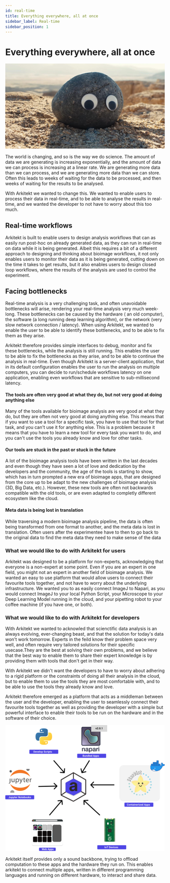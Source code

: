```yaml
---
id: real-time
title: Everything everywhere, all at once
sidebar_label: Real-time
sidebar_position: 1
---
```


# Everything everywhere, all at once

![img](../../static/img/rock.jpg)

The world is changing, and so is the way we do science. The amount of data we are generating is increasing exponentially, and the amount of data we can process is increasing at a linear rate. We are generating more data than we can process, and we are generating more data than we can store. Often this leads
to weeks of waiting for the data to be processed, and then weeks of waiting for the results to be analysed.

With Arkitekt we wanted to change this. We wanted to enable users to process their data in real-time, and to be able to analyse the results in real-time, and we wanted the developer to not have to worry about this too much.

## Real-time workflows

Arkitekt is built to enable users to design analysis workflows that can as easily run post-hoc on already generated data, as they can run in real-time on data while it is being generated. Albeit this requires a bit of a different approach to designing and thinking about bioimage workflows, it not only enables users to monitor their data as it is being generated, cutting down on the time it takes to get results, but it also enables users to design closed loop workflows, where the results of the analysis are used to control the experiment.




## Facing bottlenecks

Real-time analysis is a very challenging task, and often unavoidable bottlenecks will arise, rendering your real-time analysis very much week-long. These bottlenecks can be caused by the hardware ( an old computer), the software (a long running deep learning algorithm), or the network (very slow network connection / latency). When using Arkitekt, we wanted to enable the user to be able to identify these bottlenecks, and to be able to fix them as they arise.

Arkitekt therefore provides simple interfaces to debug, monitor and fix these bottlenecks, while the analysis is still running. This enables the user to be able to fix the bottlenecks as they arise, and to be able to continue the analysis in real-time. Even though Arkitekt is a server-client application, that in its default configuration enables the user to run the analysis on multiple computers, you can decide to run/schedule workflows latency on one application, enabling even workflows that are sensitive to sub-millisecond latency.





#### The tools are often very good at what they do, but not very good at doing anything else

Many of the tools available for bioimage analysis are very good at what they do, but they are often not very good at doing anything else. This means that if you want to use a tool for a specific task, you have to use that tool for that task, and you can't use it for anything else. This is a problem because it means that you have to learn a new tool for every task you want to do, and you can't use the tools you already know and love for other tasks.

#### Our tools are stuck in the past or stuck in the future

A lot of the bioimage analysis tools have been written in the last decades and even though they have seen a lot of love and dedication by the developers and the community, the age of the tools is starting to show, which has in turn prompted a new era of bioimage apps, that are designed from the core up to be adapt to the new challenges of bioimage analysis (3D, Big Data, etc.). However, these new tools are often not backwards compatible with the old tools, or are even adapted to completly different ecosystem like the cloud.

#### Meta data is being lost in translation

While traversing a modern bioimage analysis pipeline, the data is often being transformed from one format to another, and the meta data is lost in translation. Often users after the experimentee have to then to go back to the original data to find the meta data they need to make sense of the data


### What we would like to do with Arkitekt for users

Arkitekt was designed to be a platform for non-experts, acknowledging that everyone is a non-expert at some point. Even if you are an expert in one field, you might not an expert in another field of bioimage analysis. We wanted an easy to use platform that would allow users to connect their favourite tools together, and not have to worry about the underlying infrastructure. We wanted you to as easily connect ImageJ to Napari, as you would connect ImageJ to your local Python Script, your Microscope to your Deep Learning Model running in the cloud, and your pipetting robot to your coffee machine (if you have one, or both). 


### What we would like to do with Arkitekt for developers

With Arkitekt we wanted to acknowled that scienctific data analysis is an always evolving, ever-changing beast, and that the solution for today's data won't work tomorrow. Experts in the feild know their problem space very well, and often require very tailored solutions for their specific usecase.They are the best at solving their own problems, and we believe that the best way to enable them to share their expert knowledge is by providing them with tools that don't get in their way.

With Arkitekt we didn't want the developers to have to worry about adhering to a rigid platform or the constraints of doing all their analysis in the cloud,
but to enable them to use the tools they are most comfortable with, and to be able to use the tools they already know and love.


Arkitekt therefore emerged as a platform that acts as a middleman between the user and the developer, enabling the user to seamlessly connect their favourite tools together as well as providing the developer with a simple but powerful interface to enable their tools to be run on the hardware and in the software of their choice.

![img](../../static/img/middleman.svg)

Arkitekt itself provides only a sound backbone, trying to offload computation to these apps and the hardware they run on. This enables arkitekt to connect multiple apps, written in different programming languages and running on different hardware, to interact and share data.

